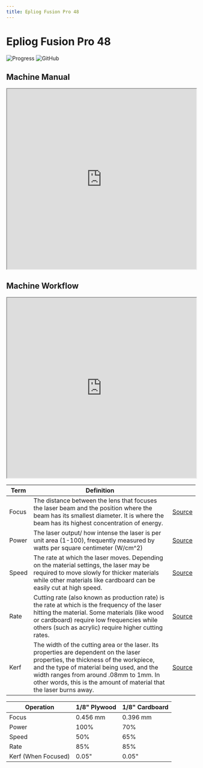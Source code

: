 ```yaml
---
title: Epliog Fusion Pro 48
---
```


# Epliog Fusion Pro 48

<!-- Compleation Badge

![progress]()

Done - https://img.shields.io/badge/progress-done!-success?style=flat-square
Pending - https://img.shields.io/badge/progress-pending%20compleation-yellow?style=flat-square
Halted - https://img.shields.io/badge/progress-halted-critical?style=flat-square
Constantly Updating - https://img.shields.io/badge/progress-constantly%20updating-informational?style=flat-square
-->

![Progress](https://img.shields.io/badge/progress-pending%20compleation-yellow?style=flat-square)
![GitHub](https://img.shields.io/github/license/Twarner491/Project-Documentation-Site?color=%234051b5&style=flat-square)

## Machine Manual
<iframe src="https://drive.google.com/file/d/1Uh_irO-Hn7QCUaXMZCdzbgddoy2A34wz/preview" width="100%" height="480" allow="autoplay"></iframe>

## Machine Workflow
<iframe src="https://docs.google.com/document/d/e/2PACX-1vRv0R8clRXQiDcU1YUReBdS3oltwa2FsR66z4xU1nFz05Oghz5xIchRQraOFN5Hjg/pub?embedded=true"width="100%" height="480"></iframe>

|Term |  Definition         |  |
|---|-----------------------|---------|
| Focus |The distance between the lens that focuses the laser beam and the position where the beam has its smallest diameter. It is where the beam has its highest concentration of energy. |[Source](https://www.spilasers.com/application-cutting/laser-cutting-a-definition-and-jargon-buster/)|
| Power |The laser output/ how intense the laser is per unit area (1-100), frequently measured by watts per square centimeter (W/cm^2) |[Source](https://www.spilasers.com/application-cutting/laser-cutting-a-definition-and-jargon-buster/)| 
| Speed |The rate at which the laser moves. Depending on the material settings, the laser may be required to move slowly for thicker materials while other materials like cardboard can be easily cut at high speed. |[Source](https://makerfreedom.com/laser-cutter-speed-vs-power-find-the-perfect-settings/)|
| Rate  |Cutting rate (also known as production rate) is the rate at which is the frequency of the laser hitting the material. Some materials (like wood or cardboard) require low frequencies while others (such as acrylic) require higher cutting rates.    |[Source](https://en.wikipedia.org/wiki/Laser_cutting#Production_and_cutting_rates)|
| Kerf  |The width of the cutting area or the laser. Its properties are dependent on the laser properties, the thickness of the workpiece, and the type of material being used, and the width ranges from around .08mm to 1mm. In other words, this is the amount of material that the laser burns away. |[Source](http://www.cutlasercut.com/resources/tips-and-advice/what-is-laser-kerf)|


|Operation |  1/8" Plywood  | 1/8" Cardboard |
|---|-----------------------|---------|
| Focus | 0.456 mm | 0.396 mm |
| Power | 100% | 70% | 
| Speed | 50% | 65% |
| Rate  | 85% | 85% |
| Kerf (When Focused)  | 0.05" | 0.05" |
